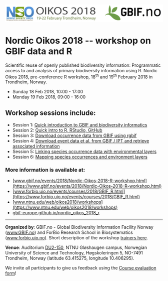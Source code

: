 ![](./demo_data/NSO_2018_GBIF_NO.png "NSO 2018")

# Nordic Oikos 2018 -- workshop on GBIF data and R

Scientific reuse of openly published biodiversity information: Programmatic access to and analysis of primary biodiversity information using R. Nordic Oikos 2018, pre-conference R workshop, 18<sup>th</sup> and 19<sup>th</sup> February 2018 in Trondheim, Norway.

 * Sunday 18 Feb 2018, 10:00 - 17:00
 * Monday 19 Feb 2018, 09:00 - 16:00

## Workshop sessions include:
* Session 1: [Quick introduction to GBIF and biodiversity informatics](../s1_gbif_intro)
* Session 2: [Quick intro to R, RStudio, GitHub](../s2_r_intro)
* Session 3: [Download occurrence data from GBIF using rgbif](../s3_gbif_demo)
* Session 4: [Download event data et al. from GBIF / IPT and retrieve associated information](../s4_event_core)
* Session 5: [Linking species occurrence data with environmental layers](./s5_environment)
* Session 6: [Mapping species occurrences and environment layers](../s6_mapping)

### More information is available at:
* [www.gbif.no/events/2018/Nordic-Oikos-2018-R-workshop.html](https://www.gbif.no/events/2018/Nordic-Oikos-2018-R-workshop.html)
* [www.forbio.uio.no/events/courses/2018/GBIF_R.html](https://www.forbio.uio.no/events/courses/2018/GBIF_R.html)
* [www.ntnu.edu/web/oikos2018/workshops](https://www.ntnu.edu/web/oikos2018/workshops)
* [gbif-europe.github.io/nordic_oikos_2018_r](https://gbif-europe.github.io/nordic_oikos_2018_r)

***

**Organized by**: GBIF.no - Global Biodiversity Information Facility Norway (www.GBIF.no) and ForBio Research School in Biosystematics (www.forbio.uio.no). Short description of the workshop [trainers here](./trainers.md).

**Venue**: Auditorium [DU2-150](https://use.mazemap.com/#v=1&zlevel=-2&left=10.4044354&right=10.4080592&top=63.4160961&bottom=63.4145612&campusid=1&campuses=ntnu&sharepoitype=identifier&sharepoi=360-DU2-150), NTNU Gl&oslash;shaugen campus, Norwegian University of Science and Technology, H&oslash;gskoleringen 5, NO-7491 Trondheim, Norway (latitude 63.415275, longitude 10.406295).

We invite all participants to give us feedback using the 
[Course evaluation form](https://skjema.uio.no/94578)!
